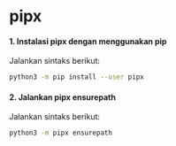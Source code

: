 # pipx

#### 1. Instalasi pipx dengan menggunakan pip

Jalankan sintaks berikut:

````bash
python3 -m pip install --user pipx
````

#### 2. Jalankan pipx ensurepath

Jalankan sintaks berikut:

````bash
python3 -m pipx ensurepath
````

